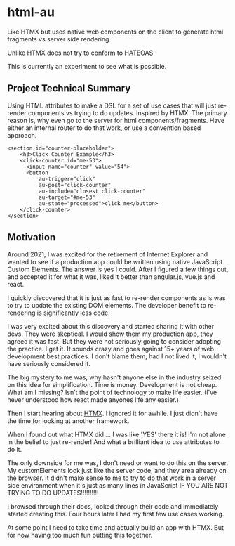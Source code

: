 # html-au
Like HTMX but uses native web components on the client to generate html fragments vs server side rendering.

Unlike HTMX does not try to conform to [HATEOAS](https://en.wikipedia.org/wiki/HATEOAS)

This is currently an experiment to see what is possible.

## Project Technical Summary
Using HTML attributes to make a DSL for a set of use cases that will just re-render components vs trying to do updates. Inspired by HTMX. 
The primary reason is, why even go to the server for html components/fragments. Have either an internal router to do that work, or use a convention based approach. 

```
<section id="counter-placeholder">
    <h3>Click Counter Example</h3>
    <click-counter id="me-53">
      <input name="counter" value="54">
      <button
          au-trigger="click"
          au-post="click-counter"
          au-include="closest click-counter"
          au-target="#me-53"
          au-state="processed">click me</button>
    </click-counter>
</section>
```

## Motivation

Around 2021, I was excited for the retirement of Internet Explorer and wanted to see if a production app could be written using native JavaScript Custom Elements.
The answer is yes I could. After I figured a few things out, and accepted it for what it was, liked it better than angular.js, vue.js and react.

I quickly discovered that it is just as fast to re-render components as is was to try to update the existing DOM elements.
The developer benefit to re-rendering is significantly less code.

I was very excited about this discovery and started sharing it with other devs.  They were skeptical. I would show them my production app, they agreed it was fast. But they were not seriously going to consider adopting the practice. I get it. It sounds crazy and goes against 15+ years of web development best practices. I don't blame them, had I not lived it, I wouldn't have seriously considered it.

The big mystery to me was, why hasn't anyone else in the industry seized on this idea for simplification. Time is money. Development is not cheap. What am I missing? Isn't the point of technology to make life easier. (I've never understood how react made anyones life any easier.) 

Then I start hearing about [HTMX](https://htmx.org/examples/click-to-edit/). I ignored it for awhile. I just didn't have the time for looking at another framework.

When I found out what HTMX did ... I was like 'YES' there it is! I'm not alone in the belief to just re-render! And what a brilliant idea to use attributes to do it.

The only downside for me was, I don't need or want to do this on the server. My customElements look just like the server code, and they area already on the browser. It didn't make sense to me to try to do that work in a server side environment when it's just as many lines in JavaScript IF YOU ARE NOT TRYING TO DO UPDATES!!!!!!!!!!

I browsed through their docs, looked through their code and immediately started creating this. Four hours later I had my first few use cases working.

At some point I need to take time and actually build an app with HTMX. But for now having too much fun putting this together.
